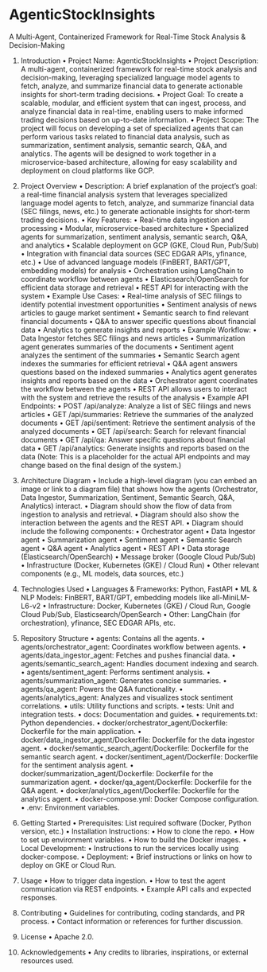 # AgenticStockInsights
A Multi-Agent, Containerized Framework for Real-Time Stock Analysis &amp; Decision-Making

1. Introduction
	•	Project Name: AgenticStockInsights
	•	Project Description: A multi-agent, containerized framework for real-time stock analysis and decision-making, leveraging specialized language model agents to fetch, analyze, and summarize financial data to generate actionable insights for short-term trading decisions.
	•	Project Goal: To create a scalable, modular, and efficient system that can ingest, process, and analyze financial data in real-time, enabling users to make informed trading decisions based on up-to-date information.
    •	Project Scope: The project will focus on developing a set of specialized agents that can perform various tasks related to financial data analysis, such as summarization, sentiment analysis, semantic search, Q&A, and analytics. The agents will be designed to work together in a microservice-based architecture, allowing for easy scalability and deployment on cloud platforms like GCP.

2. Project Overview
	•	Description:
A brief explanation of the project’s goal: a real-time financial analysis system that leverages specialized language model agents to fetch, analyze, and summarize financial data (SEC filings, news, etc.) to generate actionable insights for short-term trading decisions.
	•	Key Features:
	•	Real-time data ingestion and processing
	•	Modular, microservice-based architecture
	•	Specialized agents for summarization, sentiment analysis, semantic search, Q&A, and analytics
	•	Scalable deployment on GCP (GKE, Cloud Run, Pub/Sub)
    •	Integration with financial data sources (SEC EDGAR APIs, yfinance, etc.)
	•	Use of advanced language models (FinBERT, BART/GPT, embedding models) for analysis
    •	Orchestration using LangChain to coordinate workflow between agents
    •	Elasticsearch/OpenSearch for efficient data storage and retrieval
    •	REST API for interacting with the system
	•	Example Use Cases:
	•	Real-time analysis of SEC filings to identify potential investment opportunities
	•	Sentiment analysis of news articles to gauge market sentiment
	•	Semantic search to find relevant financial documents
	•	Q&A to answer specific questions about financial data
	•	Analytics to generate insights and reports
    •	Example Workflow:
	•	Data Ingestor fetches SEC filings and news articles
	•	Summarization agent generates summaries of the documents
	•	Sentiment agent analyzes the sentiment of the summaries
	•	Semantic Search agent indexes the summaries for efficient retrieval
	•	Q&A agent answers questions based on the indexed summaries
	•	Analytics agent generates insights and reports based on the data
	•	Orchestrator agent coordinates the workflow between the agents
    •	REST API allows users to interact with the system and retrieve the results of the analysis
    •	Example API Endpoints:
	•	POST /api/analyze: Analyze a list of SEC filings and news articles
	•	GET /api/summaries: Retrieve the summaries of the analyzed documents
	•	GET /api/sentiment: Retrieve the sentiment analysis of the analyzed documents
	•	GET /api/search: Search for relevant financial documents
	•	GET /api/qa: Answer specific questions about financial data
	•	GET /api/analytics: Generate insights and reports based on the data (Note: This is a placeholder for the actual API endpoints and may change based on the final design of the system.)

3. Architecture Diagram
	•	Include a high-level diagram (you can embed an image or link to a diagram file) that shows how the agents (Orchestrator, Data Ingestor, Summarization, Sentiment, Semantic Search, Q&A, Analytics) interact.
    •	Diagram should show the flow of data from ingestion to analysis and retrieval.
    •	Diagram should also show the interaction between the agents and the REST API.
    •	Diagram should include the following components:
	•	Orchestrator agent
	•	Data Ingestor agent
	•	Summarization agent
	•	Sentiment agent
	•	Semantic Search agent
	•	Q&A agent
	•	Analytics agent
	•	REST API
	•	Data storage (Elasticsearch/OpenSearch)
	•	Message broker (Google Cloud Pub/Sub)
	•	Infrastructure (Docker, Kubernetes (GKE) / Cloud Run)
    •	Other relevant components (e.g., ML models, data sources, etc.)


4. Technologies Used
	•	Languages & Frameworks: Python, FastAPI
	•	ML & NLP Models: FinBERT, BART/GPT, embedding models like all-MiniLM-L6-v2
	•	Infrastructure: Docker, Kubernetes (GKE) / Cloud Run, Google Cloud Pub/Sub, Elasticsearch/OpenSearch
	•	Other: LangChain (for orchestration), yfinance, SEC EDGAR APIs, etc.


5. Repository Structure
	•	agents: Contains all the agents.
	•	agents/orchestrator_agent: Coordinates workflow between agents.
	•	agents/data_ingestor_agent: Fetches and pushes financial data.
	•	agents/semantic_search_agent: Handles document indexing and search.
	•	agents/sentiment_agent: Performs sentiment analysis.
	•	agents/summarization_agent: Generates concise summaries.
	•	agents/qa_agent: Powers the Q&A functionality.
	•	agents/analytics_agent: Analyzes and visualizes stock sentiment correlations.
	•	utils: Utility functions and scripts.
	•	tests: Unit and integration tests.
	•	docs: Documentation and guides.
    •	requirements.txt: Python dependencies.
    •	docker/orchestrator_agent/Dockerfile: Dockerfile for the main application.
    •	docker/data_ingestor_agent/Dockerfile: Dockerfile for the data ingestor agent.
    •	docker/semantic_search_agent/Dockerfile: Dockerfile for the semantic search agent.
    •	docker/sentiment_agent/Dockerfile: Dockerfile for the sentiment analysis agent.
    •	docker/summarization_agent/Dockerfile: Dockerfile for the summarization agent.
    •	docker/qa_agent/Dockerfile: Dockerfile for the Q&A agent.
    •	docker/analytics_agent/Dockerfile: Dockerfile for the analytics agent.
    •	docker-compose.yml: Docker Compose configuration.
    •	.env: Environment variables.


6. Getting Started
	•	Prerequisites: List required software (Docker, Python version, etc.)
	•	Installation Instructions:
	•	How to clone the repo.
	•	How to set up environment variables.
	•	How to build the Docker images.
	•	Local Development:
	•	Instructions to run the services locally using docker-compose.
	•	Deployment:
	•	Brief instructions or links on how to deploy on GKE or Cloud Run.

7. Usage
	•	How to trigger data ingestion.
	•	How to test the agent communication via REST endpoints.
	•	Example API calls and expected responses.

8. Contributing
	•	Guidelines for contributing, coding standards, and PR process.
	•	Contact information or references for further discussion.

9. License
	•	Apache 2.0.

10. Acknowledgements
	•	Any credits to libraries, inspirations, or external resources used.